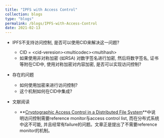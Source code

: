 ```yaml
---
title: "IPFS with Access Control"
collection: blogs
type: "blogs"
permalink: /blogs/IPFS-with-Access-Control
date: 2021-02-13
---
```


* IPFS不支持访问控制, 是否可以使用CID来解决这一问题?
  * CID = \<cid-veresion\>\<multicodec\>\<multihash\>
  * 如果使用非对称加密 (如RSA) 对数字签名进行加密, 然后将数字签名, 证书等附在CID中, 使用对称加密对内容加密, 是否可以实现访问控制?

* 存在的问题
  * 如何使用加密来进行访问控制?
  * 这个机制如何在CID中集成?


* 文献阅读
  * **[Cryptographic Access Control in a Distributed File System](http://citeseerx.ist.psu.edu/viewdoc/download?doi=10.1.1.58.889&rep=rep1&type=pdf)**中说明访问控制需要reference monitor与access control list, 而在分布式系统中这不可能, 并且经常有failure的问题。文章正是提出了不需要reference monitor的机制。
